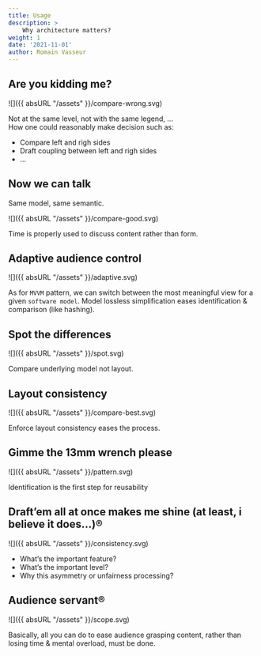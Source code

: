 ```yaml
---
title: Usage
description: >
    Why architecture matters?
weight: 1
date: '2021-11-01'
author: Romain Vasseur
---
```


## Are you kidding me?  

![]({{ absURL "/assets" }}/compare-wrong.svg)

Not at the same level, not with the same legend, ...   
How one could reasonably make decision such as:
- Compare left and righ sides
- Draft coupling between left and righ sides
- ...

## Now we can talk

Same model, same semantic. 

![]({{ absURL "/assets" }}/compare-good.svg)

Time is properly used to discuss content rather than form.

## Adaptive audience control

![]({{ absURL "/assets" }}/adaptive.svg)

As for `MVVM` pattern, we can switch between the most meaningful view for a given `software model`. Model lossless simplification eases identification & comparison (like hashing).

## Spot the differences

![]({{ absURL "/assets" }}/spot.svg)

Compare underlying model not layout.

## Layout consistency

![]({{ absURL "/assets" }}/compare-best.svg)

Enforce layout consistency eases the process.

## Gimme the 13mm wrench please

![]({{ absURL "/assets" }}/pattern.svg)

Identification is the first step for reusability

## Draft’em all at once makes me shine (at least, i believe it does…)®

![]({{ absURL "/assets" }}/consistency.svg)

- What’s the important feature?  
- What’s the important level?  
- Why this asymmetry or unfairness processing?

## Audience servant®

![]({{ absURL "/assets" }}/scope.svg)

Basically, all you can do to ease audience grasping content, rather than losing time & mental overload, must be done.
